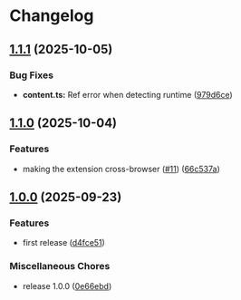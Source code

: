 # Changelog

## [1.1.1](https://github.com/LuanRT/ump-inspector/compare/ump-inspector-v1.1.0...ump-inspector-v1.1.1) (2025-10-05)


### Bug Fixes

* **content.ts:** Ref error when detecting runtime ([979d6ce](https://github.com/LuanRT/ump-inspector/commit/979d6ced2193602c4aed1dbbb34910922eab43fa))

## [1.1.0](https://github.com/LuanRT/ump-inspector/compare/ump-inspector-v1.0.0...ump-inspector-v1.1.0) (2025-10-04)


### Features

* making the extension cross-browser ([#11](https://github.com/LuanRT/ump-inspector/issues/11)) ([66c537a](https://github.com/LuanRT/ump-inspector/commit/66c537a0c5ed2d34bfa7b751ffb530ade6277182))

## [1.0.0](https://github.com/LuanRT/ump-inspector/compare/ump-inspector-v1.0.0...ump-inspector-v1.0.0) (2025-09-23)


### Features

* first release ([d4fce51](https://github.com/LuanRT/ump-inspector/commit/d4fce51756c9f804892bdece87a0be220c8d7b35))


### Miscellaneous Chores

* release 1.0.0 ([0e66ebd](https://github.com/LuanRT/ump-inspector/commit/0e66ebd849f82d702cf052385991b57429574de4))
